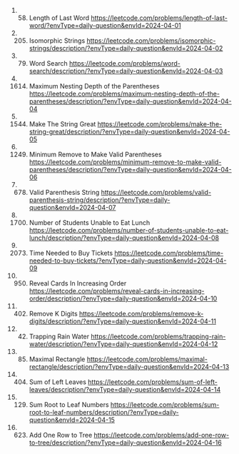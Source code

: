 1. 58. Length of Last Word
https://leetcode.com/problems/length-of-last-word/?envType=daily-question&envId=2024-04-01
2. 205. Isomorphic Strings
https://leetcode.com/problems/isomorphic-strings/description/?envType=daily-question&envId=2024-04-02
3. 79. Word Search
https://leetcode.com/problems/word-search/description/?envType=daily-question&envId=2024-04-03
4. 1614. Maximum Nesting Depth of the Parentheses
https://leetcode.com/problems/maximum-nesting-depth-of-the-parentheses/description/?envType=daily-question&envId=2024-04-04
5. 1544. Make The String Great
https://leetcode.com/problems/make-the-string-great/description/?envType=daily-question&envId=2024-04-05
6. 1249. Minimum Remove to Make Valid Parentheses
https://leetcode.com/problems/minimum-remove-to-make-valid-parentheses/description/?envType=daily-question&envId=2024-04-06
7. 678. Valid Parenthesis String
https://leetcode.com/problems/valid-parenthesis-string/description/?envType=daily-question&envId=2024-04-07
8. 1700. Number of Students Unable to Eat Lunch
https://leetcode.com/problems/number-of-students-unable-to-eat-lunch/description/?envType=daily-question&envId=2024-04-08
9. 2073. Time Needed to Buy Tickets
https://leetcode.com/problems/time-needed-to-buy-tickets/?envType=daily-question&envId=2024-04-09
10. 950. Reveal Cards In Increasing Order
https://leetcode.com/problems/reveal-cards-in-increasing-order/description/?envType=daily-question&envId=2024-04-10
11. 402. Remove K Digits
https://leetcode.com/problems/remove-k-digits/description/?envType=daily-question&envId=2024-04-11
12. 42. Trapping Rain Water
https://leetcode.com/problems/trapping-rain-water/description/?envType=daily-question&envId=2024-04-12
13. 85. Maximal Rectangle
https://leetcode.com/problems/maximal-rectangle/description/?envType=daily-question&envId=2024-04-13
14. 404. Sum of Left Leaves
https://leetcode.com/problems/sum-of-left-leaves/description/?envType=daily-question&envId=2024-04-14
15. 129. Sum Root to Leaf Numbers
https://leetcode.com/problems/sum-root-to-leaf-numbers/description/?envType=daily-question&envId=2024-04-15
16. 623. Add One Row to Tree
https://leetcode.com/problems/add-one-row-to-tree/description/?envType=daily-question&envId=2024-04-16
